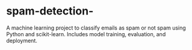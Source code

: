 # spam-detection-
A machine learning project to classify emails as spam or not spam using Python and scikit-learn. Includes model training, evaluation, and deployment.
